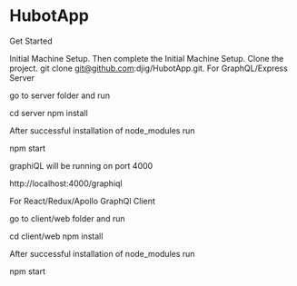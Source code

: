 # HubotApp
 
Get Started

Initial Machine Setup.  Then complete the Initial Machine Setup.
Clone the project. git clone git@github.com:djig/HubotApp.git.
For GraphQL/Express Server 

go to server folder and run 

cd server
npm install

After successful  installation of node_modules run

npm start

graphiQL will be running on port 4000

http://localhost:4000/graphiql


For React/Redux/Apollo GraphQl Client

go to client/web folder and run 

cd client/web
npm install

After successful  installation of node_modules run

npm start

